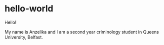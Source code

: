 # hello-world

Hello! 

My name is Anzelika and I am a second year criminology student in Queens University, Belfast. 
